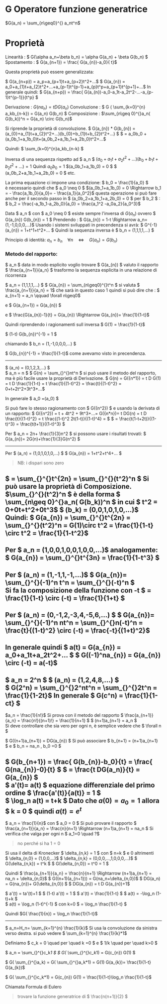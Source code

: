 # G Operatore funzione generatrice

 $G(a_n) =  \sum_{n\geq0}^{} a_nt^n$

# Proprietà

Linearità : $  G(\alpha a_n+\beta b_n) = \alpha  G(a_n) + \beta  G(b_n) $
Spostamento : $  G(a_{n+1}) =  \frac{ G(a_{n})-a_0}{ t}$

Questa proprietà può essere generalizzata:

$  G(a_{n+p}) = a_p+a_{p+1}t+a_{p+2}t^2+...$
$  G(a_{n}) = a_0+a_{1}t+a_{2}t^2+...+a_{p-1}t^{p-1}+a_{p}t^p+a_{p+1}t^{p+1}+...$
In generale quindi:
$  G(a_{n+p}) =  \frac{ G(a_{n})-a_0-a_1t-a_2t^2-...-a_{p-1}t^{p-1}}{t^p} $

Derivazione :  $G(na_{n}) = t  D G(a_{n})$
Convoluzione : $ G ( \sum_{k=0}^{n} a_kb_{n-k}) =  G(a_n) G(b_n) $
Composizione : $\sum_{n\geq 0}^{}a_n( G(b_k))^n =  G(a_n) \circ  G(b_n)$

Si riprende la proprietà di convoluzione.
$  G(a_{n}) *  G(b_{n}) = (a_{0}+a_{1}t+a_{2}t^2+...)(b_{0}+b_{1}t+b_{2}t^2+...) $
$ = a_0b_0 +  (a_0b_1+a_1b_0)t+(a_0b_2+a_1b_1+a_2b_0)t^2+...$

Quindi: $  \sum_{k=0}^{n}a_kb_{n-k} $

Inversa di una sequenza rispetto ad $ a_n $
$(a_{0}+a_{1}t+a_{2}t^2+...)(b_{0}+b_{1}t+b_{2}t^2+...) = 1$
Quindi $a_0b_0 = 1$
$(a_0b_1+a_1b_0) = 0 $
$ (a_0b_2+a_1b_1+a_2b_0) = 0 $ etc.

La prima equazione ci impone una condizione:
$ b_0 =  \frac{1}{a_0} $  
è necessario quindi che $ a_0 \neq 0 $
$(a_0b_1+a_1b_0) = 0  \Rightarrow b_1 = - \frac{a_1b_0}{a_0}= - \frac{a_1}{a_0^2}$
questa operazione si può fare anche per il secondo passo in $ (a_0b_2+a_1b_1+a_2b_0) = 0 $ per $ b_2 $ :
$ b_2 = \frac{-a_1b_1-a_2b_0}{a_0} =  \frac{a_1^2 -a_0a_2}{a_0^3}$

Data $ a_n $ con $ a_0 \neq 0 $  esiste sempre l'inversa di  $G(a_{n})$ ovvero $  G(a_{n}) G(b_{n}) = 1 $
Prendendo : $  G(a_{n}) = 1-t \Rightarrow a_n=(1,-1,0,0,0,...)$
Usando i sistemi sviluppati in precendenza si avrà:
$  G^{-1}(a_{n}) = 1+t^1+t^2+...  $
Quindi la sequenza inversa è $ b_n = (1,1,1,1,...) $

Principio di identità: $a_n = b_n \quad \forall n \quad \Longleftrightarrow \quad G(a_n)= G(b_n)$
### Metodo del rapporto:
$ a_n $ data in modo esplicito
voglio trovare $  G(a_{n}) $
valuto il rapporto $  \frac{a_{n+1}}{a_n} $
trasformo la sequenza esplicita in una relazione di ricorrenza

$ a_n = (1,1,1,1,...) $
$  G(a_{n}) =  \sum_{n\geq0}^{}t^n $
si valuta $  \frac{a_{n+1}}{a_n}  = 1$ che sarà in questo caso 1
quindi si può dire che : $ a_{n+1} = a_n \qquad \forall n\geq0$

e $  G(a_{n+1}) =  G(a_{n}) $

e $   \frac{G(a_{n})-1}{t} =  G(a_{n}) \Rightarrow  G(a_{n})=  \frac{1}{1-t}$

Quindi riprendendo i ragionamenti sull inversa  $  G(1) =  \frac{1}{1-t}$

$ (1-t) G(b_{n})^{-1} = 1 $  

chiamando $ b_n = (1,-1,0,0,0,...) $

$  G(b_{n})^{-1} =  \frac{1}{1-t}$ come avevamo visto in precendenza.

---
$ (a_n) = (0,1,2,3,...) $  
$ a_n = n $
$  G(n) =  \sum_{}^{}nt^n $  si può usare il metodo del rapporto, ma è più facile usare la proprietà di Derivazione.
$  G(n) =  G({n*1}) = t D G(1) = t D  \frac{1}{1-t} = t  \frac{1}{(1-t)^2} = \frac{t}{(1-t)^2} = 0+t+2t^2+3t^3+...$

In generale $ a_0 =(a_0) $

Si può fare lo stesso ragionamento con $  G({n^2}) $ e usando la derivata di un rapporto:
$  G({n^2}) = t + 4t^2 + 9t^3+...=  G({n*n})= t DG(n) = t D  \frac{t}{(1-t)^2} = t  \frac{(1-t)^2 2t(1-t)}{(1-t)^4} = $
$ =  \frac{t(1-t+2t)}{(1-t)^3} =  \frac{t(t+1)}{(1-t)^3} $  

Per $ a_n = 2n+ \frac{1}{3}n^2 $ si possono usare i risultati trovati:
$  G(a_{n})= 2G(n)+\frac{1}{3}G(n^2) $

---
Per $ (a_n) = (1,0,1,0,1,0,...) $
$  G(a_{n}) = 1+t^2+t^4+... $
> NB: i dispari sono zero

$ =  \sum_{}^{}t^{2n} =  \sum_{}^{}(t^2)^n $
Si può usare la proprietà di Composizione.
$\sum_{}^{}(t^2)^n $ è della forma  $ \sum_{n\geq 0}^{}a_n( G(b_k))^n $
in cui $ t^2 = 0+0t+t^2+0t^3$
$ (b_k) = (0,0,1,0,1,0,...)$
Quindi:
$ G(a_{n}) =  \sum_{}^{}t^{2n} =  \sum_{}^{}(t^2)^n = G(1)\circ t^2 =  \frac{1}{1-t} \circ t^2 =  \frac{1}{1-t^2}$
---
Per $ a_n = (1,0,0,1,0,0,1,0,0,...)$ analogamente:
$  G(a_{n}) =  \sum_{}^{}t^{3n} =  \frac{1}{1-t^3} $
---
Per $ (a_n) = (1,-1,1,-1,...)$
$  G(a_{n})=  \sum_{}^{}(-1)^n t^n =  \sum_{}^{}(-t)^n $  
Si fa la composizione della funzione con -t
$ =  \frac{1}{1-t} \circ (-t) =  \frac{1}{1+t} $
---
Per $ (a_n) = (0,-1,2,-3,4,-5,6,...) $
$  G(a_{n})=  \sum_{}^{}(-1)^n nt^n =  \sum_{}^{}n(-t)^n =  \frac{t}{(1-t)^2} \circ (-t) =  \frac{-t}{(1+t)^2}$
---
In generale quindi $ a(t) =  G(a_{n}) = a_0+a_1t+a_2t^2+... $
$  G((-1)^na_{n}) =  G(a_{n}) \circ (-t) = a(-t)$
---
$ a_n = 2^n $
$ (a_n) = (1,2,4,8,...) $  
$  G(2^n) =  \sum_{}^{}2^nt^n =  \sum_{}^{}2t^n =  \frac{1}{1-2t}$
In generale
$  G(c^n) =  \frac{1}{1-ct} $
---
$a_n =  \frac{1}{n!}$
Si prova con il metodo del rapporto
$  \frac{a_{n+1}}{a_n} =  \frac{n!}{(n+1)!} =  \frac{1}{n+1} $
$ (n+1)a_{n+1} = a_n $  
Si deve controllare che sia vero per ogni n, è semplice vedere che $ \forall n $

$  G((n+1)a_{n+1}) =  DG(a_{n}) $
Si può associare $ b_{n+1} = (n+1)a_{n+1} $  e $ b_n = na_n , b_0 =0 $

$  G(b_{n+1}) =  \frac{ G(b_{n})-b_0}{t} =  \frac{ G(na_{n})-0}{t} $
$ =  \frac{t DG(a_n)}{t} =  G(a_{n}) $  
$ a'(t)= a(t) $ equazione differenziale del primo ordine
$  \frac{a'(t)}{a(t)} = 1 $  
$ \log_n a(t) = t+k $
Dato che $a(0) = a_0 = 1$ allora
$ k = 0 $
quindi $a(t) = e^t$
---
$ a_n =  \frac{1}{n}$ con $ a_0 = 0 $
Si può provare il rapporto
$  \frac{a_{n+1}}{a_n} =  \frac{n}{n+1} \Rightarrow (n+1)a_{n+1} = na_n $
Si verifica che valga per ogni n
$ a_1=0 \quad ?$
> no perché si ha 1 = 0

Si usa il delta di Kronecker $ \delta_{n,k} = 1 $ con $ n=k $ e 0 altrimenti  
$ \delta_{n,0} = (1,0,0,...)$
$ \delta_{n,k} = (0,0,0,...,1,0,0,0,...)$
$  G(\delta_{n,k}) = t^k $
$  G(\delta_{n,0}) = t^0 = 1 $

Quindi $  \frac{a_{n+1}}{a_n} =  \frac{n}{n+1} \Rightarrow (n+1)a_{n+1} = na_n + \delta_{n,0}$
$  G((n+1)(a_{n+1})) = G(na_n+\delta_{n,0})$
$ DG(a_n) =  G(na_{n})+ G(\delta_{n,0}) $
$ DG(a_{n}) = t D  G(a_{n})+1$

$ a'(t) = ta'(t)+1 $
$ (1-t) a'(t) = 1 $
$ a'(t) =  \frac{1}{1-t} $
$ a(t) = -\log_n (1-t)+k $     
$ a(t) = \log_n (1-t)^{-1} $    con k=0
$ = \log_n  \frac{1}{1-t} $

Quindi  $G( \frac{1}{n}) = \log_n  \frac{1}{1-t}$

---
$ a_n=H_n=  \sum_{k=1}^{n} \frac{1}{k}$
Si usa la convoluzione da sinistra verso destra.
si può vedere $  \sum_{k=1}^{n} \frac{1}{k}*1$

Definiamo $ c_k = 0 \quad per \quad k =0  $ e $ 1/k \quad per \quad k>0 $

$ a_n = \sum_{}^{}c_k*1 $
$  G( \sum_{}^{}c_k*1) =  G(c_{n})  G(1) $   

$  G( \sum_{}^{}a_k) =  G( \sum_{}^{}a_k*1) =  G(1)  G(a_{k})=  \frac{1}{1-t} G(a_{k})$

$  G( \sum_{}^{}c_k*1) =  G(c_{n})  G(1) =  \frac{1}{1-t}\log_n  \frac{1}{1-t}$

Chiamata Formula di Eulero

> trovare la funzione generatrice di $  \frac{n(n+1)}{2} $
